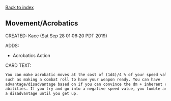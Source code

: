 [Back to index](#index)

## Movement/Acrobatics

CREATED: Kace (Sat Sep 28 01:06:20 PDT 2019)

ADDS:

  - Acrobatics Action

CARD TEXT:

```md
You can make acrobatic moves at the cost of (1d4)/4 % of your speed value,
such as making a combat roll to have your weapon ready. You can have
advantage/disadvantage based on if you can convince the dm + inherent character
abilities. If you try and go into a negative speed value, you tumble and are at
a disadvantage until you get up.
```
